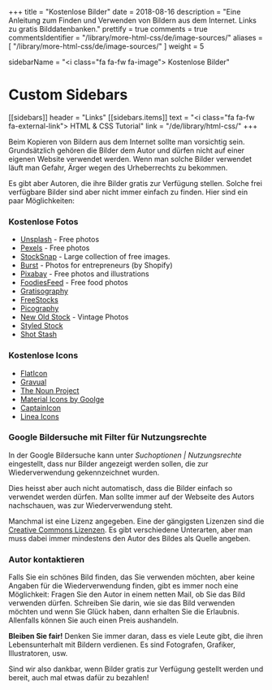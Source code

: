 +++
title = "Kostenlose Bilder"
date = 2018-08-16
description = "Eine Anleitung zum Finden und Verwenden von Bildern aus dem Internet. Links zu gratis Bilddatenbanken."
prettify = true
comments = true
commentsIdentifier = "/library/more-html-css/de/image-sources/"
aliases = [ 
  "/library/more-html-css/de/image-sources/" 
]
weight = 5

sidebarName = "<i class=\"fa fa-fw fa-image\"></i> Kostenlose Bilder"

# Custom Sidebars
[[sidebars]]
header = "Links"
[[sidebars.items]]
text = "<i class=\"fa fa-fw fa-external-link\"></i> HTML & CSS Tutorial"
link = "/de/library/html-css/"
+++

Beim Kopieren von Bildern aus dem Internet sollte man vorsichtig sein. Grundsätzlich gehören die Bilder dem Autor und dürfen nicht auf einer eigenen Website verwendet werden. Wenn man solche Bilder verwendet läuft man Gefahr, Ärger wegen des Urheberrechts zu bekommen.

Es gibt aber Autoren, die ihre Bilder gratis zur Verfügung stellen. Solche frei verfügbare Bilder sind aber nicht immer einfach zu finden. Hier sind ein paar Möglichkeiten:

### Kostenlose Fotos

- [Unsplash](https://unsplash.com/) - Free photos
- [Pexels](https://www.pexels.com/) - Free photos
- [StockSnap](https://stocksnap.io/) - Large collection of free images.
- [Burst](https://burst.shopify.com/) - Photos for entrepreneurs (by Shopify)
- [Pixabay](https://pixabay.com/) - Free photos and illustrations
- [FoodiesFeed](https://www.foodiesfeed.com/) - Free food photos
- [Gratisography](https://gratisography.com/)
- [FreeStocks](https://freestocks.org/)
- [Picography](https://picography.co/)
- [New Old Stock](https://nos.twnsnd.co/) - Vintage Photos
- [Styled Stock](https://styledstock.co/)
- [Shot Stash](https://shotstash.com/)

### Kostenlose Icons

- [FlatIcon](https://www.flaticon.com/)
- [Gravual](https://gravual.com/en/line-icons/)
- [The Noun Project](https://thenounproject.com/)
- [Material Icons by Goolge](https://material.io/tools/icons/)
- [CaptainIcon](https://mariodelvalle.github.io/CaptainIconWeb/)
- [Linea Icons](http://linea.is/)

### Google Bildersuche mit Filter für Nutzungsrechte

In der Google Bildersuche kann unter _Suchoptionen | Nutzungsrechte_ eingestellt, dass nur Bilder angezeigt werden sollen, die zur Wiederverwendung gekennzeichnet wurden.

Dies heisst aber auch nicht automatisch, dass die Bilder einfach so verwendet werden dürfen. Man sollte immer auf der Webseite des Autors nachschauen, was zur Wiederverwendung steht.

Manchmal ist eine Lizenz angegeben. Eine der gängigsten Lizenzen sind die [Creative Commons Lizenzen](http://creativecommons.org/licenses/). Es gibt verschiedene Unterarten, aber man muss dabei immer mindestens den Autor des Bildes als Quelle angeben.

### Autor kontaktieren

Falls Sie ein schönes Bild finden, das Sie verwenden möchten, aber keine Angaben für die Wiederverwendung finden, gibt es immer noch eine Möglichkeit: Fragen Sie den Autor in einem netten Mail, ob Sie das Bild verwenden dürfen. Schreiben Sie darin, wie sie das Bild verwenden möchten und wenn Sie Glück haben, dann erhalten Sie die Erlaubnis. Allenfalls können Sie auch einen Preis aushandeln.

<div class="alert alert-info">
  <p>
  <strong>Bleiben Sie fair!</strong> Denken Sie immer daran, dass es viele Leute gibt, die ihren Lebensunterhalt mit Bildern verdienen. Es sind Fotografen, Grafiker, Illustratoren, usw.
  </p>
  <p>
    Sind wir also dankbar, wenn Bilder gratis zur Verfügung gestellt werden und bereit, auch mal etwas dafür zu bezahlen!
  </p>
</div>
